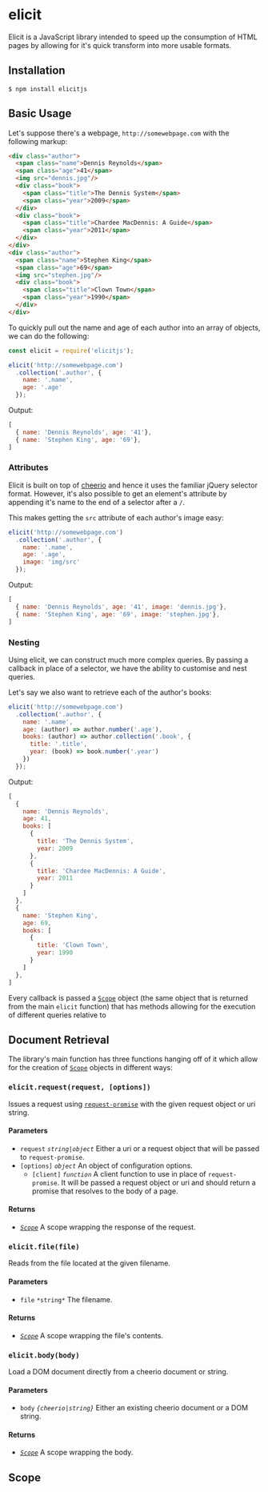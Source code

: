 # elicit

Elicit is a JavaScript library intended to speed up the consumption
of HTML pages by allowing for it's quick transform into more usable formats.

## Installation

```shell
$ npm install elicitjs
```
## Basic Usage

Let's suppose there's a webpage, `http://somewebpage.com` with the following
markup:

```html
<div class="author">
  <span class="name">Dennis Reynolds</span>
  <span class="age">41</span>
  <img src="dennis.jpg"/>
  <div class="book">
    <span class="title">The Dennis System</span>
    <span class="year">2009</span>
  </div>
  <div class="book">
    <span class="title">Chardee MacDennis: A Guide</span>
    <span class="year">2011</span>
  </div>
</div>
<div class="author">
  <span class="name">Stephen King</span>
  <span class="age">69</span>
  <img src="stephen.jpg"/>
  <div class="book">
    <span class="title">Clown Town</span>
    <span class="year">1990</span>
  </div>
</div>
```

To quickly pull out the name and age of each author into an
array of objects, we can do the following:

```js
const elicit = require('elicitjs');

elicit('http://somewebpage.com')
  .collection('.author', {
    name: '.name',
    age: '.age'
  });
```

Output:

```js
[
  { name: 'Dennis Reynolds', age: '41'},
  { name: 'Stephen King', age: '69'},
]
```

### Attributes

Elicit is built on top of [cheerio](https://github.com/cheeriojs/cheerio) and hence it uses the familiar jQuery selector format. 
However, it's also possible to get an element's attribute by appending it's name to the end of a selector after a `/`.

This makes getting the `src` attribute of each author's image easy:

```js
elicit('http://somewebpage.com')
  .collection('.author', {
    name: '.name',
    age: '.age',
    image: 'img/src'
  });
```

Output:

```js
[
  { name: 'Dennis Reynolds', age: '41', image: 'dennis.jpg'},
  { name: 'Stephen King', age: '69', image: 'stephen.jpg'},
]
```

### Nesting

Using elicit, we can construct much more complex queries. By passing
a callback in place of a selector, we have the ability to customise and
nest queries.

Let's say we also want to retrieve each of the author's books:

```js
elicit('http://somewebpage.com')
  .collection('.author', {
    name: '.name',
    age: (author) => author.number('.age'),
    books: (author) => author.collection('.book', {
      title: '.title',
      year: (book) => book.number('.year')
    })
  });
```

Output:

```js
[
  { 
    name: 'Dennis Reynolds',
    age: 41,
    books: [
      {
        title: 'The Dennis System',
        year: 2009
      },
      {
        title: 'Chardee MacDennis: A Guide',
        year: 2011
      }
    ]
  },
  { 
    name: 'Stephen King',
    age: 69,
    books: [
      {
        title: 'Clown Town',
        year: 1990
      }
    ]
  },
]
```

Every callback is passed a [`Scope`](#scope) object (the same object that is returned from the main `elicit` function)
that has methods allowing for the execution of different queries relative to

## Document Retrieval

The library's main function has three functions hanging off of it which
allow for the creation of [`Scope`](#scope) objects in different ways:

### `elicit.request(request, [options])`

Issues a request using [`request-promise`](http://github.com/) with the given
request object or uri string.

#### Parameters
- `request` *`string|object`* Either a uri or a request object that will be passed to `request-promise`. 
- `[options]` *`object`* An object of configuration options.
  - `[client]` *`function`* A client function to use in place of `request-promise`. It will be passed
  a request object or uri and should return a promise that resolves to the body of a page.

#### Returns
- [*`Scope`*](#scope) A scope wrapping the response of the request.

### `elicit.file(file)`

Reads from the file located at the given filename.

#### Parameters
- `file` `*string*` The filename. 

#### Returns
- [*`Scope`*](#scope) A scope wrapping the file's contents.

### `elicit.body(body)`

Load a DOM document directly from a cheerio document or string.

#### Parameters
- `body` *`{cheerio|string}`* Either an existing cheerio document
or a DOM string. 

#### Returns
- [*`Scope`*](#scope) A scope wrapping the body.

## Scope






